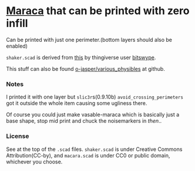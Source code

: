 
# [Maraca](https://en.wikipedia.org/wiki/Maraca) that can be printed with zero infill
Can be printed with just one perimeter.(bottom layers should also be enabled)

`shaker.scad` is derived from [this](http://www.thingiverse.com/thing:70744/)
by thingiverse user [bitswype](http://www.thingiverse.com/bitswype).

This stuff can also be found [o-jasper/various_physibles](https://github.com/o-jasper/various_physibles/tree/master/artsy/vasable_maraca) at github.

### Notes
I printed it with one layer but `slic3r`s(0.9.10b) 
`avoid_crossing_perimeters` got it outside the whole item causing some ugliness there.

Of course you could just make vasable-maraca which is basically just a base shape,
stop mid print and chuck the noisemarkers in *then*..

### License
See at the top of the `.scad` files. `shaker.scad` is under 
Creative Commons Attribution(CC-by), and `macara.scad` is under CC0
or public domain, whichever you choose.

